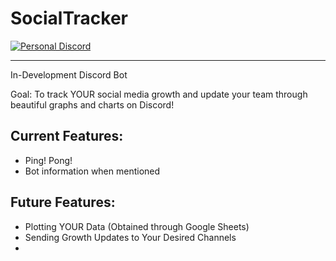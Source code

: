 # SocialTracker

[![Personal Discord](http://www.discord.gg/f7bk4yU)](http://www.discord.gg/f7bk4yU)

---

In-Development Discord Bot

Goal: To track YOUR social media growth and update your team through beautiful graphs and charts on Discord!

## Current Features:
* Ping! Pong!
* Bot information when mentioned

## Future Features:
* Plotting YOUR Data (Obtained through Google Sheets)
* Sending Growth Updates to Your Desired Channels
* 